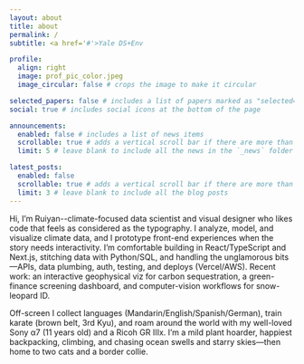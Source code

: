 ```yaml
---
layout: about
title: about
permalink: /
subtitle: <a href='#'>Yale DS+Env

profile:
  align: right
  image: prof_pic_color.jpeg
  image_circular: false # crops the image to make it circular

selected_papers: false # includes a list of papers marked as "selected={true}"
social: true # includes social icons at the bottom of the page

announcements:
  enabled: false # includes a list of news items
  scrollable: true # adds a vertical scroll bar if there are more than 3 news items
  limit: 5 # leave blank to include all the news in the `_news` folder

latest_posts:
  enabled: false
  scrollable: true # adds a vertical scroll bar if there are more than 3 new posts items
  limit: 3 # leave blank to include all the blog posts
---
```


Hi, I’m Ruiyan--climate-focused data scientist and visual designer who likes code that feels as considered as the typography. I analyze, model, and visualize climate data, and I prototype front-end experiences when the story needs interactivity. I’m comfortable building in React/TypeScript and Next.js, stitching data with Python/SQL, and handling the unglamorous bits—APIs, data plumbing, auth, testing, and deploys (Vercel/AWS). Recent work: an interactive geophysical viz for carbon sequestration, a green-finance screening dashboard, and computer-vision workflows for snow-leopard ID.

Off-screen I collect languages (Mandarin/English/Spanish/German), train karate (brown belt, 3rd Kyu), and roam around the world with my well-loved Sony α7 (11 years old) and a Ricoh GR IIIx. I’m a mild plant hoarder, happiest backpacking, climbing, and chasing ocean swells and starry skies—then home to two cats and a border collie.
